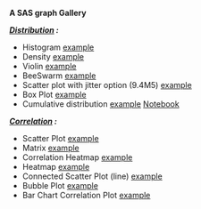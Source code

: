**A SAS graph Gallery** 


***[Distribution](https://github.com/NicoDupont/Resources/blob/master/SAS/Graphic/Distribution) :***

- Histogram [example](https://github.com/NicoDupont/Resources/blob/master/SAS/Graphic/Distribution/histogram.sas)
- Density [example](https://github.com/NicoDupont/Resources/blob/master/SAS/Graphic/Distribution/density.sas)
- Violin [example](https://github.com/NicoDupont/Resources/blob/master/SAS/Graphic/Distribution/violin.sas)
- BeeSwarm [example](https://github.com/NicoDupont/Resources/blob/master/SAS/Graphic/Distribution/violin.sas)
- Scatter plot with jitter option (9.4M5) [example](https://github.com/NicoDupont/Resources/blob/master/SAS/Graphic/Distribution/scatterjitter.sas)
- Box Plot [example](https://github.com/NicoDupont/Resources/blob/master/SAS/Graphic/Distribution/boxplot.sas)
- Cumulative distribution [example](https://github.com/NicoDupont/Resources/blob/master/SAS/Analysis/ecdf.sas) [Notebook](https://github.com/NicoDupont/Resources/blob/master/SAS/Analysis/ecdf_sas_notebook.ipynb)


***[Correlation](https://github.com/NicoDupont/Resources/blob/master/SAS/Graphic/Correlation) :***

- Scatter Plot [example](https://github.com/NicoDupont/Resources/blob/master/SAS/Graphic/Correlation/scatterplot.sas)
- Matrix [example](https://github.com/NicoDupont/Resources/blob/master/SAS/Graphic/Correlation/matrix.sas)
- Correlation Heatmap [example](https://github.com/NicoDupont/Resources/blob/master/SAS/Graphic/Correlation/heatmap.sas)
- Heatmap [example](https://github.com/NicoDupont/Resources/blob/master/SAS/Graphic/Correlation/heatmap2.sas)
- Connected Scatter Plot (line) [example](https://github.com/NicoDupont/Resources/blob/master/SAS/Graphic/Correlation/connected_scatterplot.sas)
- Bubble Plot [example](https://github.com/NicoDupont/Resources/blob/master/SAS/Graphic/Correlation/bubble.sas)
- Bar Chart Correlation Plot [example](https://github.com/NicoDupont/Resources/blob/master/SAS/Graphic/Correlation/barchartcorrelation.sas)
